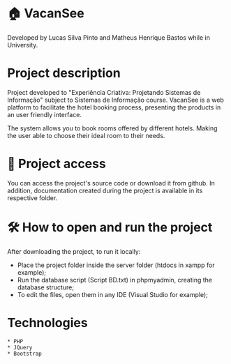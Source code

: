 # 🏠 VacanSee

Developed by Lucas Silva Pinto and Matheus Henrique Bastos while in University.

# Project description

Project developed to "Experiência Criativa: Projetando Sistemas de Informação" subject to Sistemas de Informação course. VacanSee is a web platform to facilitate the hotel booking process, presenting the products in an user friendly interface.

The system allows you to book rooms offered by different hotels. Making the user able to choose their ideal room to their needs.

# 📁 Project access

You can access the project's source code or download it from github. In addition, documentation created during the project is available in its respective folder.

# 🛠️ How to open and run the project

After downloading the project, to run it locally:
   * Place the project folder inside the server folder (htdocs in xampp for example);
   * Run the database script (Script BD.txt) in phpmyadmin, creating the database structure;
   * To edit the files, open them in any IDE (Visual Studio for example);
    
# Technologies

    * PHP
    * JQuery
    * Bootstrap
